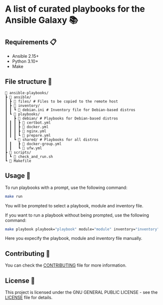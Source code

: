 # A list of curated playbooks for the Ansible Galaxy 📚

## Requirements 📋

- Ansible 2.15+
- Python 3.10+
- Make

## File structure 📁

```
🌳 ansible-playbooks/
┣ 📁 ansible/
┃ ┣ 📁 files/ # Files to be copied to the remote host
┃ ┣ 📁 inventory/
┃ ┃ ┗ 📄 debian.ini # Inventory file for Debian-based distros
┃ ┗ 📁 playbooks/
┃   ┣ 📁 debian/ # Playbooks for Debian-based distros
┃ ┃ ┃ ┣ 📄 certbot.yml
┃ ┃ ┃ ┣ 📄 docker.yml
┃ ┃ ┃ ┣ 📄 nginx.yml
┃ ┃ ┃ ┗ 📄 prepare.yml
┃   ┗ 📁 shared/ # Playbooks for all distros
┃ ┃   ┣ 📄 docker-group.yml
┃ ┃   ┗ 📄 ufw.yml
┣ 📁 scripts/
┃ ┗ 📄 check_and_run.sh
┗ 📄 Makefile
```

## Usage 🚀

To run playbooks with a prompt, use the following command:

```bash
make run
```

You will be prompted to select a playbook, module and inventory file.

If you want to run a playbook without being prompted, use the following command:

```bash
make playbook playbook="playbook" module="module" inventory="inventory"
```

Here you expecify the playbook, module and inventory file manually.

## Contributing 🤝

You can check the [CONTRIBUTING](CONTRIBUTING.md) file for more information.

## License 📜

This project is licensed under the GNU GENERAL PUBLIC LICENSE - see the [LICENSE](LICENSE) file for details.